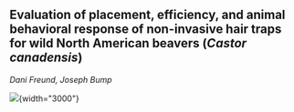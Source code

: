 ## Evaluation of placement, efficiency, and animal behavioral response of non-invasive hair traps for wild North American beavers (*Castor canadensis*)

*Dani Freund, Joseph Bump*

![](_ADS0024.JPG){width="3000"}

